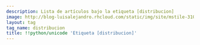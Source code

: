 ```yaml
---
description: Lista de artículos bajo la etiqueta [distribucion]
image: http://blog-luisalejandro.rhcloud.com/static/img/site/mstile-310x310.png
layout: tag
tag_name: distribucion
title: !!python/unicode 'Etiqueta [distribucion]'
---
```

